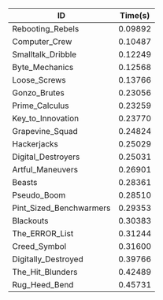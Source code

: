 |ID|Time(s)|
|-|-|
|Rebooting_Rebels|0.09892|
|Computer_Crew|0.10487|
|Smalltalk_Dribble|0.12249|
|Byte_Mechanics|0.12568|
|Loose_Screws|0.13766|
|Gonzo_Brutes|0.23056|
|Prime_Calculus|0.23259|
|Key_to_Innovation|0.23770|
|Grapevine_Squad|0.24824|
|Hackerjacks|0.25029|
|Digital_Destroyers|0.25031|
|Artful_Maneuvers|0.26901|
|Beasts|0.28361|
|Pseudo_Boom|0.28510|
|Pint_Sized_Benchwarmers|0.29353|
|Blackouts|0.30383|
|The_ERROR_List|0.31244|
|Creed_Symbol|0.31600|
|Digitally_Destroyed|0.39766|
|The_Hit_Blunders|0.42489|
|Rug_Heed_Bend|0.45731|

